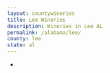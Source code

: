 ```yaml
---
layout: countywineries
title: Lee Wineries
description: Wineries in Lee AL
permalink: /alabama/lee/
county: lee
state: al
---
```

-
